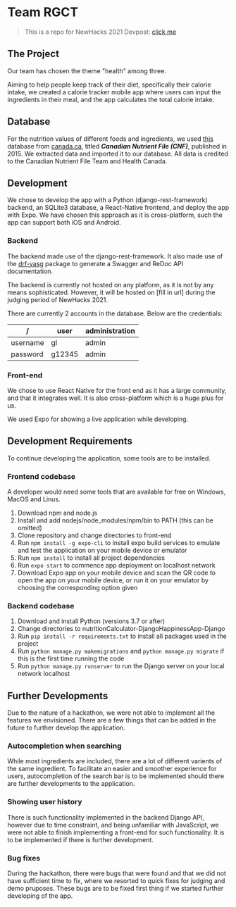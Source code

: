 # Team RGCT

> This is a repo for NewHacks 2021
> Devpost: [click me](https://devpost.com/software/rgct)

## The Project
Our team has chosen the theme "health" among three.

Aiming to help people keep track of their diet, specifically their calorie intake, we created a calorie tracker mobile app where
users can input the ingredients in their meal, and the app calculates the total calorie intake.

## Database
For the nutrition values of different foods and ingredients, we used [this](https://www.canada.ca/en/health-canada/services/food-nutrition/healthy-eating/nutrient-data/canadian-nutrient-file-2015-download-files.html) 
database from [canada.ca](https://www.canada.ca/en/health-canada/services/food-nutrition/healthy-eating/nutrient-data/canadian-nutrient-file-2015-download-files.html),
titled **_Canadian Nutrient File (CNF)_**, published in 2015. We extracted data and imported it to our database. All
data is credited to the Canadian Nutrient File Team and Health Canada.

## Development
We chose to develop the app with a Python (django-rest-framework) backend, an SQLite3 database, a React-Native frontend, and deploy the app with Expo.
We have chosen this approach as it is cross-platform, such the app can support both iOS and Android.

### Backend
The backend made use of the django-rest-framework. It also made use of the [drf-yasg](https://github.com/axnsan12/drf-yasg) package to generate
a Swagger and ReDoc API documentation.

The backend is currently not hosted on any platform, as it is not by any means sophisticated. However, it will be hosted on [fill in url] during the judging period
of NewHacks 2021. 

There are currently 2 accounts in the database. Below are the credentials:

/| user | administration
--- | --- | ---
username | gl | admin
password | g12345 | admin

### Front-end
We chose to use React Native for the front end as it has a large community, and that it integrates well. It is also 
cross-platform which is a huge plus for us.

We used Expo for showing a live application while developing.

## Development Requirements
To continue developing the application, some tools are to be installed.

### Frontend codebase
 A developer would need some tools that are available for free on Windows, MacOS and Linus.
 1) Download npm and node.js
 2) Install and add nodejs/node_modules/npm/bin to PATH (this can be omitted)
 3) Clone repository and change directories to front-end
 4) Run `npm install -g expo-cli` to install expo build services to emulate and test the application on your mobile device or emulator
 5) Run `npm install` to install all project dependencies
 6) Run `expo start` to commence app deployment on localhost network
 7) Download Expo app on your mobile device and scan the QR code to open the app on your mobile device, or run it on your emulator by choosing the corresponding option given

 ### Backend codebase
 1) Download and install Python (versions 3.7 or after)
 2) Change directories to nutritionCalculator-DjangoHappinessApp-Django
 3) Run `pip install -r requirements.txt` to install all packages used in the project
 4) Run `python manage.py makemigrations` and `python manage.py migrate` if this is the first time running the code
 5) Run `python manage.py runserver` to run the Django server on your local network localhost

## Further Developments
Due to the nature of a hackathon, we were not able to implement all the features we envisioned. There are a few things that can be added in the future to further develop the application.

### Autocompletion when searching
While most ingredients are included, there are a lot of different varients of the same ingredient. To facilitate an easier and smoother experience for users, autocompletion of the search bar is to be implemented should there are further developments to the application.

### Showing user history
There is such functionality implemented in the backend Django API, however due to time constraint, and being unfamiliar with JavaScript, we were not able to finish implementing a front-end for such functionality. It is to be implemented if there is further development.

### Bug fixes
During the hackathon, there were bugs that were found and that we did not have sufficient time to fix, where we resorted to quick fixes for judging and demo pruposes. These bugs are to be fixed first thing if we started further developing of the app.
